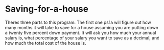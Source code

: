 # Saving-for-a-house
Theres three parts to this program. The first one ps1a will figure out how many months it will take to save for a house assuming you are putting down a twenty five percent down payment. It will ask you how much your annual salary is, what percentage of your salary you want to save as a decimal, and how much the total cost of the house is.
